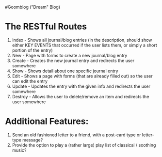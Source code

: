 #Goomblog ("Dream" Blog)

# The RESTful Routes
1) Index - Shows all journal/blog entries (in the description, should show either KEY EVENTS that occurred if the user lists them, or simply a short portion of the entry)
2) New - Page with forms to create a new journal/blog entry
3) Create - Creates the new journal entry and redirects the user somewhere
4) Show - Shows detail about one specific journal entry
5) Edit - Shows a page with forms (that are already filled out) so the user can edit the entry
6) Update - Updates the entry with the given info and redirects the user somewhere
7) Destroy - Allows the user to delete/remove an item and redirects the user somewhere

# Additional Features:
1) Send an old fashioned letter to a friend, with a post-card type or letter-type message?
2) Provide the option to play a (rather large) play list of classical / soothing music?